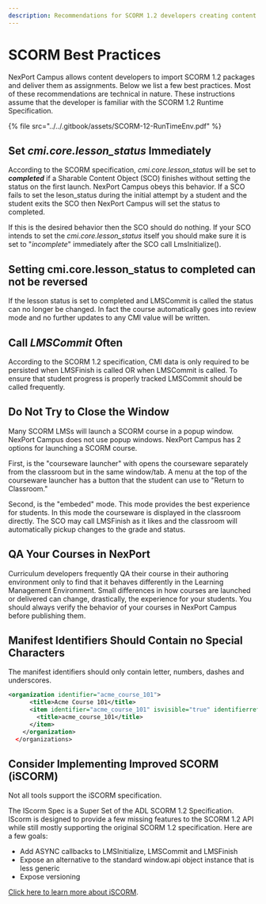```yaml
---
description: Recommendations for SCORM 1.2 developers creating content for NexPort Campus
---
```


# SCORM Best Practices

NexPort Campus allows content developers to import SCORM 1.2 packages and deliver them as assignments. Below we list a few best practices. Most of these recommendations are technical in nature. These instructions assume that the developer is familiar with the SCORM 1.2 Runtime Specification.

{% file src="../../.gitbook/assets/SCORM-12-RunTimeEnv.pdf" %}

## Set _cmi.core.lesson\_status_ Immediately

According to the SCORM specification, _cmi.core.lesson\_status_ will be set to _**completed**_ if a Sharable Content Object (SCO) finishes without setting the status on the first launch. NexPort Campus obeys this behavior. If a SCO fails to set the leson\_status during the initial attempt by a student and the student exits the SCO then NexPort Campus will set the status to completed.

If this is the desired behavior then the SCO should do nothing. If your SCO intends to set the _cmi.core.lesson\_status_ itself you should make sure it is set to "_incomplete_" immediately after the SCO call LmsInitialize().

## Setting cmi.core.lesson\_status to completed can not be reversed

If the lesson status is set to completed and LMSCommit is called the status can no longer be changed. In fact the course automatically goes into review mode and no further updates to any CMI value will be written.

## Call _LMSCommit_ Often

According to the SCORM 1.2 specification, CMI data is only required to be persisted when LMSFinish is called OR when LMSCommit is called. To ensure that student progress is properly tracked LMSCommit should be called frequently.

## Do Not Try to Close the Window

Many SCORM LMSs will launch a SCORM course in a popup window. NexPort Campus does not use popup windows. NexPort Campus has 2 options for launching a SCORM course.

First, is the "courseware launcher" with opens the courseware separately from the classroom but in the same window/tab. A menu at the top of the courseware launcher has a button that the student can use to "Return to Classroom."

Second, is the "embeded" mode. This mode provides the best experience for students. In this mode the courseware is displayed in the classroom directly. The SCO may call LMSFinish as it likes and the classroom will automatically pickup changes to the grade and status.

## QA Your Courses in NexPort

Curriculum developers frequently QA their course in their authoring environment only to find that it behaves differently in the Learning Management Environment. Small differences in how courses are launched or delivered can change, drastically, the experience for your students. You should always verify the behavior of your courses in NexPort Campus before publishing them.

## Manifest Identifiers Should Contain no Special Characters

The manifest identifiers should only contain letter, numbers, dashes and underscores.

```xml
<organization identifier="acme_course_101">
      <title>Acme Course 101</title>
      <item identifier="acme_course_101" isvisible="true" identifierref="__6pvVJupxRfVhiv_RES">
        <title>acme_course_101</title>
      </item>
    </organization>
  </organizations>
```

## Consider Implementing Improved SCORM (iSCORM)

Not all tools support the iSCORM specification.

The IScorm Spec is a Super Set of the ADL SCORM 1.2 Specification. IScorm is designed to provide a few missing features to the SCORM 1.2 API while still mostly supporting the original SCORM 1.2 specification. Here are a few goals:

* Add ASYNC callbacks to LMSInitialize, LMSCommit and LMSFinish
* Expose an alternative to the standard window.api object instance that is less generic
* Expose versioning

[Click here to learn more about iSCORM](https://app.gitbook.com/o/8jter5exvHg3A0oWSmxn/s/X48Kz2UK6EcOyV7eH5PZ/).
